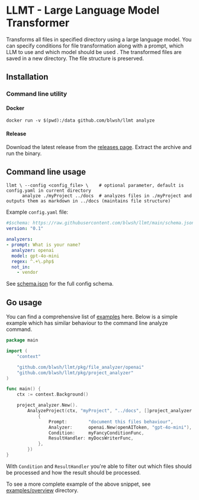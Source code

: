 # LLMT - Large Language Model Transformer

Transforms all files in specified directory using a large language model. You can specify conditions for file
transformation along with a prompt, which LLM to use and which model should be used . The transformed files are saved in
a new directory. The file structure is preserved.


## Installation

### Command line utility

#### Docker

```shell
docker run -v $(pwd):/data github.com/blwsh/llmt analyze
```

#### Release

Download the latest release from the [releases page](https://github.com/blwsh/llmt/releases). Extract the archive and run the binary.

## Command line usage

```shell
llmt \ --config <config_file> \    # optional parameter, default is config.yaml in current directory
      analyze ./myProject ../docs  # analyzes files in ./myProject and outputs them as markdown in ../docs (maintains file structure)
```

Example `config.yaml` file:

```yaml
#$schema: https://raw.githubusercontent.com/blwsh/llmt/main/schema.json
version: "0.1"

analyzers:
- prompt: What is your name?
  analyzer: openai
  model: gpt-4o-mini
  regex: ^.+\.php$
  not_in:
    - vendor
```

See [schema.json](schema.json) for the full config schema.

## Go usage

You can find a comprehensive list of [examples](examples) here. Below is a simple example which has similar behaviour to the command line analyze command.

```go
package main

import (
	"context"

	"github.com/blwsh/llmt/pkg/file_analyzer/openai"
	"github.com/blwsh/llmt/pkg/project_analyzer"
)

func main() {
	ctx := context.Background()

	project_analyzer.New().
		AnalyzeProject(ctx, "myProject", "../docs", []project_analyzer.FileAnalyzer{
			{
				Prompt:        "document this files behaviour",
				Analyzer:      openai.New(openAIToken, "gpt-4o-mini"),
				Condition:     myFancyConditionFunc,
				ResultHandler: myDocsWriterFunc,
			},
		})
}
```

With `Condition` and `ResultHandler` you're able to filter out which files should be processed and how the result should be processed.

To see a more complete example of the above snippet, see [examples/overview](examples/overview/main.go) directory.


